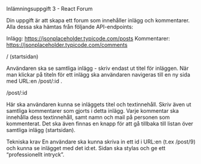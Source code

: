 Inlämningsuppgift 3 - React Forum

Din uppgift är att skapa ett forum som innehåller inlägg och kommentarer. Alla dessa ska hämtas från följande API-endpoints:

Inlägg: https://jsonplaceholder.typicode.com/posts
Kommentarer: https://jsonplaceholder.typicode.com/comments

/ (startsidan)

Användaren ska se samtliga inlägg - skriv endast ut titel för inläggen.
När man klickar på titeln för ett inlägg ska användaren navigeras till en ny sida med URL:en /post/:id .

/post/:id

Här ska användaren kunna se inläggets titel och textinnehåll. Skriv även ut samtliga kommentarer som gjorts i detta inlägg. Varje kommentar ska innehålla dess textinnehåll, samt namn och mail på personen som kommenterat.
Det ska även finnas en knapp för att gå tillbaka till listan över samtliga inlägg (startsidan).


Tekniska krav
En användare ska kunna skriva in ett id i URL:en (t.ex /post/9) och kunna se inlägget med det id:et.
Sidan ska stylas och ge ett “professionellt intryck”.


